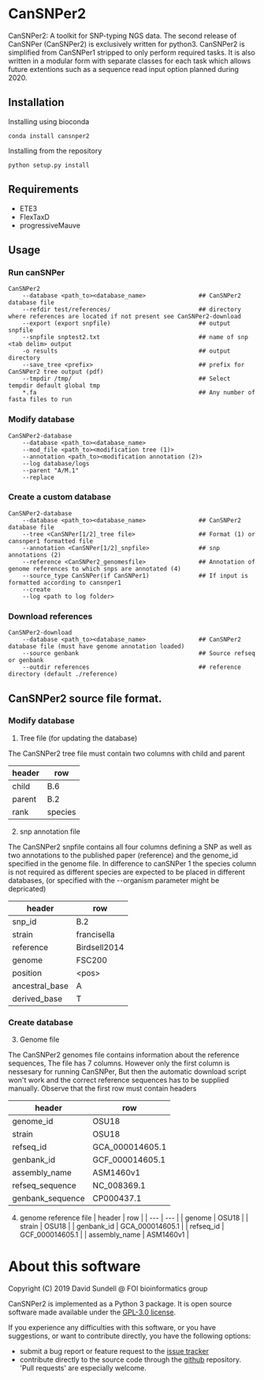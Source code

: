 # CanSNPer2
CanSNPer2: A toolkit for SNP-typing NGS data. The second release of CanSNPer (CanSNPer2) is exclusively written for python3. CanSNPer2 is simplified from CanSNPer1 stripped to only perform required tasks. It is also written in a modular form with separate classes for each task which allows future extentions such as a sequence read input option planned during 2020. 

## Installation
Installing using bioconda

```
conda install cansnper2
```

Installing from the repository
```
python setup.py install
```

## Requirements

* ETE3
* FlexTaxD
* progressiveMauve

## Usage

### Run canSNPer

```
CanSNPer2 
    --database <path_to><database_name>               ## CanSNPer2 database file
    --refdir test/references/                         ## directory where references are located if not present see CanSNPer2-download
    --export (export snpfile)                         ## output snpfile
    --snpfile snptest2.txt                            ## name of snp <tab delim> output
    -o results                                        ## output directory
    --save_tree <prefix>                              ## prefix for CanSNPer2 tree output (pdf)
    --tmpdir /tmp/                                    ## Select tempdir default global tmp
    *.fa                                              ## Any number of fasta files to run
```

### Modify database

```
CanSNPer2-database 
    --database <path_to><database_name>
    --mod_file <path_to><modification tree (1)>
    --annotation <path_to><modification annotation (2)>
    --log database/logs 
    --parent "A/M.1" 
    --replace
```

### Create a custom database

```
CanSNPer2-database 
    --database <path_to><database_name>               ## CanSNPer2 database file 
    --tree <CanSNPer[1/2]_tree file>                  ## Format (1) or cansnper1 formatted file
    --annotation <CanSNPer[1/2]_snpfile>              ## snp annotations (2)
    --reference <CanSNPer2_genomesfile>               ## Annotation of genome references to which snps are annotated (4)
    --source_type CanSNPer(if CanSNPer1)              ## If input is formatted according to cansnper1
    --create 
    --log <path to log folder>
```


### Download references

```
CanSNPer2-download 
    --database <path_to><database_name>               ## CanSNPer2 database file (must have genome annotation loaded)
    --source genbank                                  ## Source refseq or genbank
    --outdir references                               ## reference directory (default ./reference)
```

## CanSNPer2 source file format.


### Modify database

1) Tree file (for updating the database)

The CanSNPer2 tree file must contain two columns with child and parent

| header | row |
| --- | --- |
| child               |   B.6 |
| parent              |   B.2 |
| rank                |   species    |


2) snp annotation file

The CanSNPer2 snpfile contains all four columns defining a SNP as well as two annotations
to the published paper (reference) and the genome_id specified in the genome file.
In difference to canSNPer 1 the species column is not required
as different species are expected to be placed in different databases,
(or specified with the --organism parameter might be depricated)

| header | row |
| --- | --- |
| snp_id                |   B.2 |
| strain                |  francisella |
| reference             |   Birdsell2014 |
| genome                | FSC200 |
| position              |   \<pos\> |
| ancestral_base        |   A |
| derived_base          |   T |

### Create database

3) Genome file

The CanSNPer2 genomes file contains information about the reference sequences,
The file has 7 columns. However only the first column is nessesary for running CanSNPer,
But then the automatic download script won't work and the correct reference sequences
has to be supplied manually. Observe that the first row must contain headers

| header | row |
| ------- | -------- |
| genome_id          |   OSU18 |
| strain             |   OSU18 |
| refseq_id          |   GCA_000014605.1 |
| genbank_id         |   GCF_000014605.1 |
| assembly_name      |   ASM1460v1 |
| refseq_sequence    |   NC_008369.1 |
| genbank_sequence   |   CP000437.1 |

4) genome reference file
| header | row |
| --- | --- |
| genome                |   OSU18 |
| strain                |  OSU18 |
| genbank_id            |   GCA_000014605.1 |
| refseq_id             | GCF_000014605.1 |
| assembly_name         |   ASM1460v1 |

About this software
===================
Copyright (C) 2019 David Sundell @ FOI bioinformatics group  

CanSNPer2 is implemented as a Python 3 package. It is open source software made available
under the [GPL-3.0 license](LICENSE).

If you experience any difficulties with this software, or you have suggestions, or want
to contribute directly, you have the following options:

- submit a bug report or feature request to the 
  [issue tracker](https://github.com/FOI-Bioinformatics/CanSNPer2/issues)
- contribute directly to the source code through the 
  [github](https://github.com/FOI-Bioinformatics/CanSNPer2) repository. 'Pull requests' are
  especially welcome.
